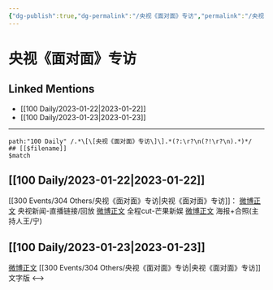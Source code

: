 ```yaml
---
{"dg-publish":true,"dg-permalink":"/央视《面对面》专访","permalink":"/央视《面对面》专访/","created":"2023-01-30T11:00:58.000+08:00","updated":"2023-04-10T17:02:54.000+08:00"}
---
```


# 央视《面对面》专访

## Linked Mentions
- [[100 Daily/2023-01-22\|2023-01-22]]
- [[100 Daily/2023-01-23\|2023-01-23]]


---

```expander
path:"100 Daily" /.*\[\[央视《面对面》专访\]\].*(?:\r?\n(?!\r?\n).*)*/
## [[$filename]]
$match
```
## [[100 Daily/2023-01-22\|2023-01-22]]
[[300 Events/304 Others/央视《面对面》专访\|央视《面对面》专访]]：
[微博正文](https://m.weibo.cn/2656274875/4860824168956187) 央视新闻-直播链接/回放
[微博正文](https://m.weibo.cn/1591169702/4860831152478090) 全程cut-芒果新娱
[微博正文](https://m.weibo.cn/1217393855/4860820083967985) 海报+合照(主持人王/宁)
## [[100 Daily/2023-01-23\|2023-01-23]]
[微博正文](https://m.weibo.cn/1314608344/4860978724080344) [[300 Events/304 Others/央视《面对面》专访\|央视《面对面》专访]]文字版
<-->